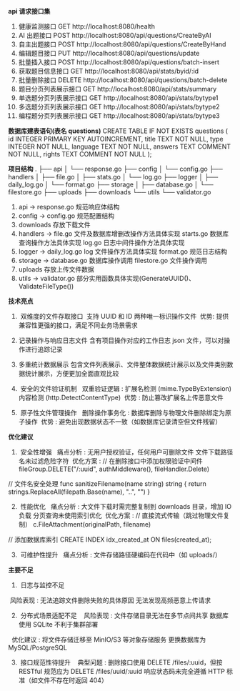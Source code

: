 **api 请求接口集**

1. 健康监测接口
   GET http://localhost:8080/health
2. AI 出题接口
   POST http://localhost:8080/api/questions/CreateByAI
3. 自主出题接口
   POST http://localhost:8080/api/questions/CreateByHand
4. 编辑题目接口
   PUT http://localhost:8080/api/questions/update
5. 批量插入接口
   POST http://localhost:8080/api/questions/batch-insert
6. 获取题目信息接口
   GET http://localhost:8080/api/stats/byid/:id
7. 批量删除接口
   DELETE http://localhost:8080/api/questions/batch-delete
8. 题目分页列表展示接口
   GET http://localhost:8080/api/stats/summary
9. 单选题分页列表展示接口
   GET http://localhost:8080/api/stats/bytype1
10. 多选题分页列表展示接口
    GET http://localhost:8080/api/stats/bytype2
11. 编程题分页列表展示接口
    GET http://localhost:8080/api/stats/bytype3

**数据库建表语句(表名 questions)**
CREATE TABLE IF NOT EXISTS questions (
id INTEGER PRIMARY KEY AUTOINCREMENT,
title TEXT NOT NULL,
type INTEGER NOT NULL,
language TEXT NOT NULL,
answers TEXT COMMENT NOT NULL,
rights TEXT COMMENT NOT NULL
);

**项目结构**
.
├── api
│ └── response.go
├── config
│ └── config.go
├── handlers
│ ├── file.go
│ ├── stats.go
│ └── log.go
├── logger
│ ├── daily_log.go
│ └── format.go
├── storage
│ ├── database.go
│ └── filestore.go
├── uploads
├── downloads
└── utils
└── validator.go

1. api -> response.go 规范响应体结构
2. config -> config.go 规范配置结构
3. downloads 存放下载文件
4. handlers -> file.go 文件及数据库增删改操作方法具体实现
   starts.go 数据库查询操作方法具体实现
   log.go 日志中间件操作方法具体实现
5. logger -> daily_log.go log 文件操作方法具体实现
   format.go 规范日志结构
6. storage -> database.go 数据库操作调用
   filestore.go 文件操作调用
7. uploads 存放上传文件数据
8. utils -> validator.go 部分实用函数具体实现(GenerateUUID()、ValidateFileType())

**技术亮点**

1. ​​ 双维度的文件存取接口 ​​
   支持 ​​UUID​​ 和 ​​ID​​ 两种唯一标识操作文件
   ​​ 优势 ​​: 提供兼容性更强的接口，满足不同业务场景需求

2. 记录操作与响应日志文件
   含有项目操作对应的工作日志 json 文件，可以对操作进行追踪记录

3. 多重统计数据展示
   包含文件列表展示、文件整体数据统计展示以及文件类别数据统计展示，方便更加全面直观比较

4. ​​ 安全的文件验证机制 ​​
   ​​ 双重验证逻辑 ​​:
   扩展名检测 (mime.TypeByExtension)
   内容检测 (http.DetectContentType)
   ​​ 优势 ​​: 防止篡改扩展名上传恶意文件

5. ​​ 原子性文件管理操作 ​​
   ​​ 删除操作事务化 ​​: 数据库删除与物理文件删除绑定为原子操作
   ​​ 优势 ​​: 避免出现数据状态不一致（如数据库记录清空但文件残留）

**优化建议**

1. ​​ 安全性增强 ​​
   ​​ 痛点分析 ​​:
   无用户授权验证，任何用户可删除文件
   文件下载路径名未过滤危险字符
   ​​ 优化方案 ​​:
   // 在删除接口中添加权限验证中间件
   fileGroup.DELETE("/:uuid", authMiddleware(), fileHandler.Delete)

// 文件名安全处理
func sanitizeFilename(name string) string {
return strings.ReplaceAll(filepath.Base(name), "..", "")
}

2. ​​ 性能优化 ​​
   ​​ 痛点分析 ​​:
   大文件下载时需完整复制到 downloads 目录，增加 IO 负载
   分页查询未使用索引优化
   ​​ 优化方案 ​​:
   // 直接流式传输（跳过物理文件复制）
   c.FileAttachment(originalPath, filename)

// 添加数据库索引
CREATE INDEX idx_created_at ON files(created_at);

3. ​​ 可维护性提升 ​​
   ​​ 痛点分析 ​​:
   文件存储路径硬编码在代码中（如 uploads/）

**主要不足**

1. ​​ 日志与监控不足 ​​

​ 风险表现 ​​:
无法追踪文件删除失败的具体原因
无法发现高频恶意上传请求

2. ​​ 分布式场景适配不足 ​​
   ​
   ​ 风险表现 ​​:
   文件存储目录无法在多节点间共享
   数据库使用 SQLite 不利于集群部署

​
​ 优化建议 ​​:
将文件存储迁移至 ​​MinIO/S3​​ 等对象存储服务
更换数据库为 ​​MySQL/PostgreSQL​​

3. ​​ 接口规范性待提升 ​​
   ​
   ​ 典型问题 ​​:
   删除接口使用 DELETE /files/:uuid，但按 RESTful 规范应为 DELETE /files/uuid/:uuid
   响应状态码未完全遵循 HTTP 标准（如文件不存在时返回 404）
